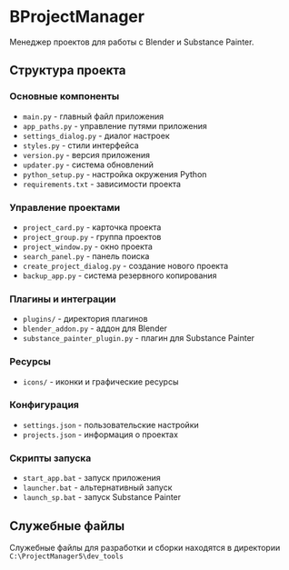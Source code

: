 # BProjectManager

Менеджер проектов для работы с Blender и Substance Painter.

## Структура проекта

### Основные компоненты
- `main.py` - главный файл приложения
- `app_paths.py` - управление путями приложения
- `settings_dialog.py` - диалог настроек
- `styles.py` - стили интерфейса
- `version.py` - версия приложения
- `updater.py` - система обновлений
- `python_setup.py` - настройка окружения Python
- `requirements.txt` - зависимости проекта

### Управление проектами
- `project_card.py` - карточка проекта
- `project_group.py` - группа проектов
- `project_window.py` - окно проекта
- `search_panel.py` - панель поиска
- `create_project_dialog.py` - создание нового проекта
- `backup_app.py` - система резервного копирования

### Плагины и интеграции
- `plugins/` - директория плагинов
- `blender_addon.py` - аддон для Blender
- `substance_painter_plugin.py` - плагин для Substance Painter

### Ресурсы
- `icons/` - иконки и графические ресурсы

### Конфигурация
- `settings.json` - пользовательские настройки
- `projects.json` - информация о проектах

### Скрипты запуска
- `start_app.bat` - запуск приложения
- `launcher.bat` - альтернативный запуск
- `launch_sp.bat` - запуск Substance Painter

## Служебные файлы
Служебные файлы для разработки и сборки находятся в директории `C:\ProjectManager5\dev_tools` 